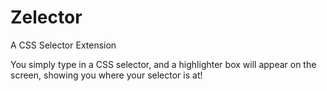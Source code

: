 # Zelector
A CSS Selector Extension

You simply type in a CSS selector, and a highlighter box will appear on the screen, showing you where your selector is at! 
